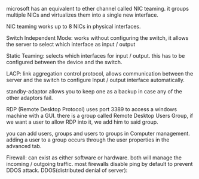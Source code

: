microsoft has an equivalent to ether channel called NIC teaming.
it groups multiple NICs and virtualizes them into a single new interface.

NIC teaming works up to 8 NICs in physical interfaces.

Switch Independent Mode: works without configuring the switch, it allows the server to select which interface as input / output

Static Teaming: selects which interfaces for input / output. this has to be configured between the device and the switch.

LACP: link aggregation control protocol, allows communication between the server and the switch to configure Input / output interface automatically.

standby-adaptor allows you to keep one as a backup in case any of the other adaptors fail.

RDP (Remote Desktop Protocol) uses port 3389 to access a windows machine with a GUI. there is a group called Remote Desktop Users Group, if we want a user to allow RDP into it, we add him to said group.

you can add users, groups and users to groups in Computer management.
adding a user to a group occurs through the user properties in the advanced tab.

Firewall:
can exist as either software or hardware.
both will manage the incoming / outgoing traffic.
most firewalls disable ping by default to prevent DDOS attack.
DDOS(distributed denial of server): 